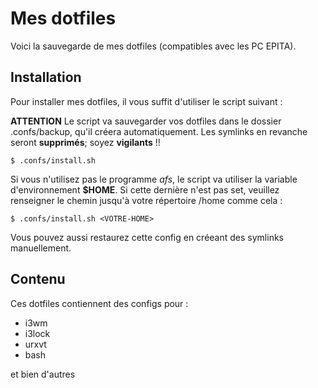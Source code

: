 # Mes dotfiles

Voici la sauvegarde de mes dotfiles (compatibles avec les PC EPITA).

## Installation

Pour installer mes dotfiles, il vous suffit d'utiliser le script suivant  :

**ATTENTION** Le script va sauvegarder vos dotfiles dans le dossier .confs/backup, qu'il créera automatiquement.
Les symlinks en revanche seront **supprimés**; soyez __vigilants__ !!

```
$ .confs/install.sh
```

Si vous n'utilisez pas le programme _afs_, le script va utiliser la variable d'environnement **$HOME**.
Si cette dernière n'est pas set, veuillez renseigner le chemin jusqu'à votre répertoire /home comme cela :
```
$ .confs/install.sh <VOTRE-HOME>
```

Vous pouvez aussi restaurez cette config en créeant des symlinks manuellement.

## Contenu

Ces dotfiles contiennent des configs pour :

* i3wm
* i3lock
* urxvt
* bash

et bien d'autres
